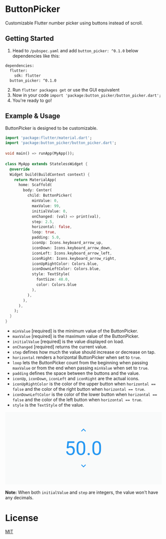 # ButtonPicker

Customizable Flutter number picker using buttons instead of scroll.

## Getting Started

1. Head to `/pubspec.yaml` and add `button_picker: ^0.1.0` below dependencies like this:
```
dependencies:
  flutter:
    sdk: flutter
  button_picker: ^0.1.0
```
2. Run `flutter packages get` or use the GUI equivalent
3. Now in your code `import 'package:button_picker/button_picker.dart';`
4. You're ready to go!

## Example & Usage
ButtonPicker is designed to be customizable.

```dart
import 'package:flutter/material.dart';
import 'package:button_picker/button_picker.dart';

void main() => runApp(MyApp());

class MyApp extends StatelessWidget {
  @override
  Widget build(BuildContext context) {
    return MaterialApp(
      home: Scaffold(
        body: Center(
          child: ButtonPicker(
            minValue: 0,
            maxValue: 99,
            initialValue: 0,
            onChanged: (val) => print(val),
            step: 2.5,
            horizontal: false,
            loop: true,
            padding: 5.0,
            iconUp: Icons.keyboard_arrow_up,
            iconDown: Icons.keyboard_arrow_down,
            iconLeft: Icons.keyboard_arrow_left,
            iconRight: Icons.keyboard_arrow_right,
            iconUpRightColor: Colors.blue,
            iconDownLeftColor: Colors.blue,
            style: TextStyle(
              fontSize: 48.0,
              color: Colors.blue
            ),
          ),
        ),
      ),
    );
  }
}
```
- `minValue` [required] is the minimum value of the ButtonPicker.
- `maxValue` [required] is the maximum value of the ButtonPicker.
- `initialValue` [required] is the value displayed on load.
- `onChanged` [required] returns the current value.
- `step` defines how much the value should increase or decrease on tap.
- `horizontal` renders a horizontal ButtonPicker when set to `true`.
- `loop` lets the ButtonPicker count from the beginning when passing `maxValue` or from the end when passing `minValue` when set to `true`.
- `padding` defines the space between the buttons and the value.
- `iconUp`, `iconDown`, `iconLeft` and `iconRight` are the actual icons.
- `iconUpRightColor` is the color of the upper button when `horizontal == false` and the color of the right button when `horizontal == true`.
- `iconDownLeftColor` is the color of the lower button when `horizontal == false` and the color of the left button when `horizontal == true`.
- `style` is the `TextStyle` of the value.

![ButtonPicker](/res/button_picker.png)

**Note:** When both `initialValue` and `step` are integers, the value won't have any decimals.

# License
[MIT](LICENSE)
